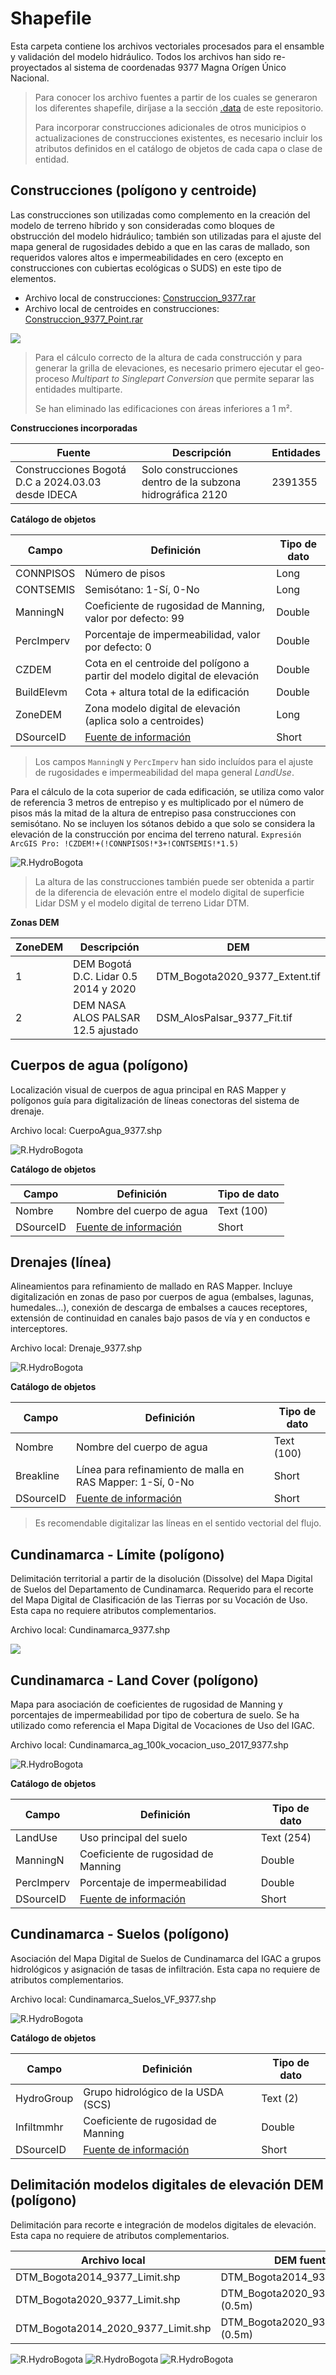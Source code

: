 # Shapefile

Esta carpeta contiene los archivos vectoriales procesados para el ensamble y validación del modelo hidráulico. Todos los archivos han sido re-proyectados al sistema de coordenadas 9377 Magna Orígen Único Nacional.

> Para conocer los archivo fuentes a partir de los cuales se generaron los diferentes shapefile, diríjase a la sección [.data](../.data) de este repositorio.
> 
> Para incorporar construcciones adicionales de otros municipios o actualizaciones de construcciones existentes, es necesario incluir los atributos definidos en el catálogo de objetos de cada capa o clase de entidad.


## Construcciones (polígono y centroide)

Las construcciones son utilizadas como complemento en la creación del modelo de terreno híbrido y son consideradas como bloques de obstrucción del modelo hidráulico; también son utilizadas para el ajuste del mapa general de rugosidades debido a que en las caras de mallado, son requeridos valores altos e impermeabilidades en cero (excepto en construcciones con cubiertas ecológicas o SUDS) en este tipo de elementos.

* Archivo local de construcciones: [Construccion_9377.rar](Construccion_9377)
* Archivo local de centroides en construcciones: [Construccion_9377_Point.rar](Construccion_9377)

![](../.graph/ArcGISPro_Layer_Construcciones.png)

> Para el cálculo correcto de la altura de cada construcción y para generar la grilla de elevaciones, es necesario primero ejecutar el geo-proceso _Multipart to Singlepart Conversion_ que permite separar las entidades multiparte.
> 
> Se han eliminado las edificaciones con áreas inferiores a 1 m².

**Construcciones incorporadas**

| Fuente                                             | Descripción                                                | Entidades |
|----------------------------------------------------|------------------------------------------------------------|-----------|
| Construcciones Bogotá D.C a 2024.03.03 desde IDECA | Solo construcciones dentro de la subzona hidrográfica 2120 | 2391355   |

**Catálogo de objetos**

| Campo     | Definición                                                                 | Tipo de dato |
|------------|----------------------------------------------------------------------------|--------------|
| CONNPISOS  | Número de pisos                                                            | Long         |
| CONTSEMIS  | Semisótano: 1-Sí, 0-No                                                     | Long         |
| ManningN   | Coeficiente de rugosidad de Manning, valor por defecto: 99                 | Double       |
| PercImperv | Porcentaje de impermeabilidad, valor por defecto: 0                        | Double       |
| CZDEM      | Cota en el centroide del polígono a partir del modelo digital de elevación | Double       |
| BuildElevm | Cota + altura total de la edificación                                      | Double       |
| ZoneDEM    | Zona modelo digital de elevación (aplica solo a centroides)                | Long         |
| DSourceID  | [Fuente de información](../Readme.md#fuentes-de-información)               | Short        |

> Los campos `ManningN` y `PercImperv` han sido incluídos para el ajuste de rugosidades e impermeabilidad del mapa general _LandUse_.

Para el cálculo de la cota superior de cada edificación, se utiliza como valor de referencia 3 metros de entrepiso y es multiplicado por el número de pisos más la mitad de la altura de entrepiso pasa construcciones con semisótano. No se incluyen los sótanos debido a que solo se considera la elevación de la construcción por encima del terreno natural. `Expresión ArcGIS Pro: !CZDEM!+(!CONNPISOS!*3+!CONTSEMIS!*1.5)`

![R.HydroBogota](../.graph/ArcGISPro_CalculateField_BuildElevm.png)

> La altura de las construcciones también puede ser obtenida a partir de la diferencia de elevación entre el modelo digital de superficie Lidar DSM y el modelo digital de terreno Lidar DTM. 

**Zonas DEM**

| ZoneDEM | Descripción                           | DEM                            |
|---------|---------------------------------------|--------------------------------|
| 1       | DEM Bogotá D.C. Lidar 0.5 2014 y 2020 | DTM_Bogota2020_9377_Extent.tif |
| 2       | DEM NASA ALOS PALSAR 12.5 ajustado    | DSM_AlosPalsar_9377_Fit.tif    |


## Cuerpos de agua (polígono)

Localización visual de cuerpos de agua principal en RAS Mapper y polígonos guía para digitalización de líneas conectoras del sistema de drenaje.

Archivo local: CuerpoAgua_9377.shp

![R.HydroBogota](../.graph/ArcGISPro_Layer_CuerpoAgua.png)

**Catálogo de objetos**

| Campo    | Definición                                                   | Tipo de dato |
|-----------|--------------------------------------------------------------|--------------|
| Nombre    | Nombre del cuerpo de agua                                    | Text (100)   |
| DSourceID | [Fuente de información](../Readme.md#fuentes-de-información) | Short        |


## Drenajes (línea)

Alineamientos para refinamiento de mallado en RAS Mapper. Incluye digitalización en zonas de paso por cuerpos de agua (embalses, lagunas, humedales…), conexión de descarga de embalses a cauces receptores, extensión de continuidad en canales bajo pasos de vía y en conductos e interceptores.

Archivo local: Drenaje_9377.shp

![R.HydroBogota](../.graph/ArcGISPro_Layer_Drenaje.png)

**Catálogo de objetos**

| Campo     | Definición                                                   | Tipo de dato |
|-----------|--------------------------------------------------------------|--------------|
| Nombre    | Nombre del cuerpo de agua                                    | Text (100)   |
| Breakline | Línea para refinamiento de malla en RAS Mapper: 1-Sí, 0-No   | Short        |
| DSourceID | [Fuente de información](../Readme.md#fuentes-de-información) | Short        |

> Es recomendable digitalizar las líneas en el sentido vectorial del flujo.


## Cundinamarca - Límite (polígono)

Delimitación territorial a partir de la disolución (Dissolve) del Mapa Digital de Suelos del Departamento de Cundinamarca. Requerido para el recorte del Mapa Digital de Clasificación de las Tierras por su Vocación de Uso. Esta capa no requiere atributos complementarios.

Archivo local: Cundinamarca_9377.shp

![](../.graph/ArcGISPro_Layer_Cundinamarca.png)


## Cundinamarca - Land Cover (polígono)

Mapa para asociación de coeficientes de rugosidad de Manning y porcentajes de impermeabilidad por tipo de cobertura de suelo. Se ha utilizado como referencia el Mapa Digital de Vocaciones de Uso del IGAC.

Archivo local: Cundinamarca_ag_100k_vocacion_uso_2017_9377.shp

![R.HydroBogota](../.graph/ArcGISPro_Layer_LandCover.png)

**Catálogo de objetos**

| Campo      | Definición                                                   | Tipo de dato |
|------------|--------------------------------------------------------------|--------------|
| LandUse    | Uso principal del suelo                                      | Text (254)   |
| ManningN   | Coeficiente de rugosidad de Manning                          | Double       |
| PercImperv | Porcentaje de impermeabilidad                                | Double       |
| DSourceID  | [Fuente de información](../Readme.md#fuentes-de-información) | Short        |


## Cundinamarca - Suelos (polígono)

Asociación del Mapa Digital de Suelos de Cundinamarca del IGAC a grupos hidrológicos y asignación de tasas de infiltración. Esta capa no requiere de atributos complementarios.

Archivo local: Cundinamarca_Suelos_VF_9377.shp

![R.HydroBogota](../.graph/ArcGISPro_Layer_Soils.png)

**Catálogo de objetos**

| Campo      | Definición                                                   | Tipo de dato |
|------------|--------------------------------------------------------------|--------------|
| HydroGroup | Grupo hidrológico de la USDA (SCS)                           | Text (2)     |
| Infiltmmhr | Coeficiente de rugosidad de Manning                          | Double       |
| DSourceID  | [Fuente de información](../Readme.md#fuentes-de-información) | Short        |


## Delimitación modelos digitales de elevación DEM (polígono)

Delimitación para recorte e integración de modelos digitales de elevación. Esta capa no requiere de atributos complementarios.

| Archivo local                      | DEM fuente                            | 
|------------------------------------|---------------------------------------|
| DTM_Bogota2014_9377_Limit.shp      | DTM_Bogota2014_9377.tif (5m)          |
| DTM_Bogota2020_9377_Limit.shp      | DTM_Bogota2020_9377.tif (0.5m)        |
| DTM_Bogota2014_2020_9377_Limit.shp | DTM_Bogota2020_9377_Extent.tif (0.5m) |

![R.HydroBogota](../.graph/ArcGISPro_Layer_DTM_Bogota2014_9377_Limit.png)
![R.HydroBogota](../.graph/ArcGISPro_Layer_DTM_Bogota2020_9377_Limit.png)
![R.HydroBogota](../.graph/ArcGISPro_Layer_DTM_Bogota2014_2020_9377_Limit.png)